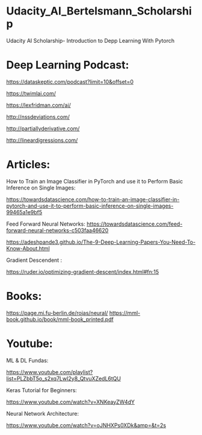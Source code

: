 # Udacity_AI_Bertelsmann_Scholarship
Udacity AI Scholarship- Introduction to Depp Learning With Pytorch

# Deep Learning Podcast:

https://dataskeptic.com/podcast?limit=10&offset=0

https://twimlai.com/

https://lexfridman.com/ai/

http://nssdeviations.com/

http://partiallyderivative.com/

http://lineardigressions.com/

# Articles:

How to Train an Image Classifier in PyTorch and use it to Perform Basic Inference on Single Images:

https://towardsdatascience.com/how-to-train-an-image-classifier-in-pytorch-and-use-it-to-perform-basic-inference-on-single-images-99465a1e9bf5

Feed Forward Neural Networks:
https://towardsdatascience.com/feed-forward-neural-networks-c503faa46620

https://adeshpande3.github.io/The-9-Deep-Learning-Papers-You-Need-To-Know-About.html


Gradient Descendent :

https://ruder.io/optimizing-gradient-descent/index.html#fn:15


# Books:

https://page.mi.fu-berlin.de/rojas/neural/
https://mml-book.github.io/book/mml-book_printed.pdf


# Youtube:

ML & DL Fundas:

https://www.youtube.com/playlist?list=PLZbbT5o_s2xq7LwI2y8_QtvuXZedL6tQU

Keras Tutorial for Beginners:

https://www.youtube.com/watch?v=XNKeayZW4dY

Neural Network Architecture:

https://www.youtube.com/watch?v=oJNHXPs0XDk&amp=&t=2s

